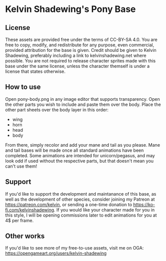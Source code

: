 # Kelvin Shadewing's Pony Base

## License

These assets are provided free under the terms of CC-BY-SA 4.0. You are free to copy, modify, and redistribute for any purpose, even commercial, provided attribution for the base is given. Credit should be given to Kelvin Shadewing, preferably including a link to kelvinshadewing.net where possible. You are not required to release character sprites made with this base under the same license, unless the character themself is under a license that states otherwise.

## How to use

Open pony-body.png in any image editor that supports transparency. Open the other parts you wish to include and paste them over the body. Place the other part sheets over the body layer in this order:

* wing
* horn
* head
* body

From there, simply recolor and add your mane and tail as you please. Mane and tail bases will be made once all standard animations have been completed. Some animations are intended for unicorn/pegasus, and may look odd if used without the respective parts, but that doesn't mean you can't use them!

## Support

If you'd like to support the development and maintanance of this base, as well as the development of other species, consider joining my Patreon at https://patreon.com/kelvin, or sending a one-time donation to https://ko-fi.com/kelvinshadewing. If you would like your character made for you in this style, I will be opening commissions later to edit animations for you at 4$ per frame.

## Other works

If you'd like to see more of my free-to-use assets, visit me on OGA: https://opengameart.org/users/kelvin-shadewing
